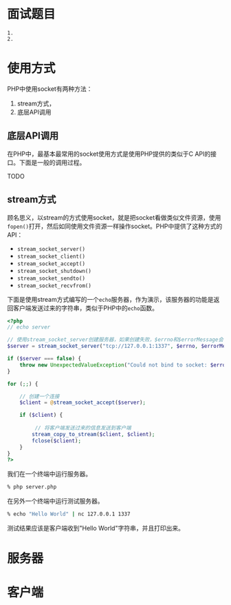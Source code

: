 # 面试题目
```
1. 
2. 
```

# 使用方式

PHP中使用socket有两种方法：

1. stream方式，
2. 底层API调用

## 底层API调用

在PHP中，最基本最常用的socket使用方式是使用PHP提供的类似于C API的接口。下面是一般的调用过程。

TODO

## stream方式
顾名思义，以stream的方式使用socket，就是把socket看做类似文件资源，使用`fopen()`打开，然后如同使用文件资源一样操作socket。PHP中提供了这种方式的API：

- `stream_socket_server()`
- `stream_socket_client()`
- `stream_socket_accept()`
- `stream_socket_shutdown()`
- `stream_socket_sendto()`
- `stream_socket_recvfrom()`

下面是使用stream方式编写的一个`echo`服务器，作为演示，该服务器的功能是返回客户端发送过来的字符串，类似于PHP中的`echo`函数。

```php
<?php
// echo server

// 使用stream_socket_server创建服务器，如果创建失败，$errno和$errorMessage会被填充错误信息
$server = stream_socket_server("tcp://127.0.0.1:1337", $errno, $errorMessage);

if ($server === false) {
    throw new UnexpectedValueException("Could not bind to socket: $errorMessage");
}

for (;;) {

	// 创建一个连接
    $client = @stream_socket_accept($server);

    if ($client) {
    
    	 // 将客户端发送过来的信息发送到客户端
        stream_copy_to_stream($client, $client);
        fclose($client);
    }
}
?>
```

我们在一个终端中运行服务器。

```bash
% php server.php
```

在另外一个终端中运行测试服务器。

```bash
% echo "Hello World" | nc 127.0.0.1 1337
```

测试结果应该是客户端收到"Hello World"字符串，并且打印出来。

 

# 服务器

# 客户端